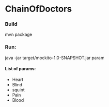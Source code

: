 # ChainOfDoctors
### Build
mvn package
### Run:
java -jar target/mockito-1.0-SNAPSHOT.jar param
#### List of params:
- Heart
- Blind
- squint
- Pain
- Blood
